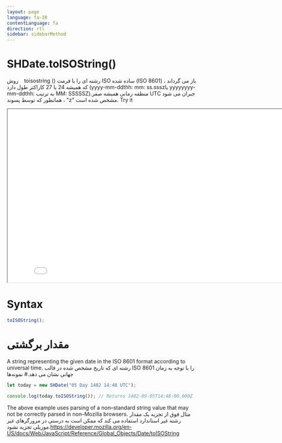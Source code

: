 ```yaml
---
layout: page
language: fa-IR
contentLanguage: fa
direction: rtl
sidebar: sidebarMethod
---
```


# SHDate.toISOString()

روش <code dir = "ltr"> </code> toisostring () رشته ای را با فرمت ISO ساده شده (ISO 8601) باز می گرداند ، که همیشه 24 یا 27 کاراکتر طول دارد (yyyy-mm-ddthh: mm: ss.ssszیا yyyyyyyy-mm-ddthh: به ترتیب MM: SSSSSZ).منطقه زمانی همیشه صفر UTC جبران می شود ، همانطور که توسط پسوند "z" مشخص شده است.
Try it

<iframe style="width: 830px; height: 460px;" src="/SHDateTime-js/examples/live.html?function=toISOString" title="MDN Web Docs Interactive Example" loading="lazy"></iframe>
<br/>

# Syntax

```js
toISOString();
```

# مقدار برگشتی

A string representing the given date in the ISO 8601 format according to universal time.
رشته ای که تاریخ مشخص شده در قالب ISO 8601 را با توجه به زمان جهانی نشان می دهد.# نمونه‌ها

```js
let today = new SHDate("05 Day 1402 14:48 UTC");

console.log(today.toISOString()); // Returns 1402-09-05T14:48:00.000Z
```

The above example uses parsing of a non–standard string value that may not be correctly parsed in non–Mozilla browsers.
مثال فوق از تجزیه یک مقدار رشته غیر استاندارد استفاده می کند که ممکن است به درستی در مرورگرهای غیر موزیلی تجزیه نشود.https://developer.mozilla.org/en-US/docs/Web/JavaScript/Reference/Global_Objects/Date/toISOString
